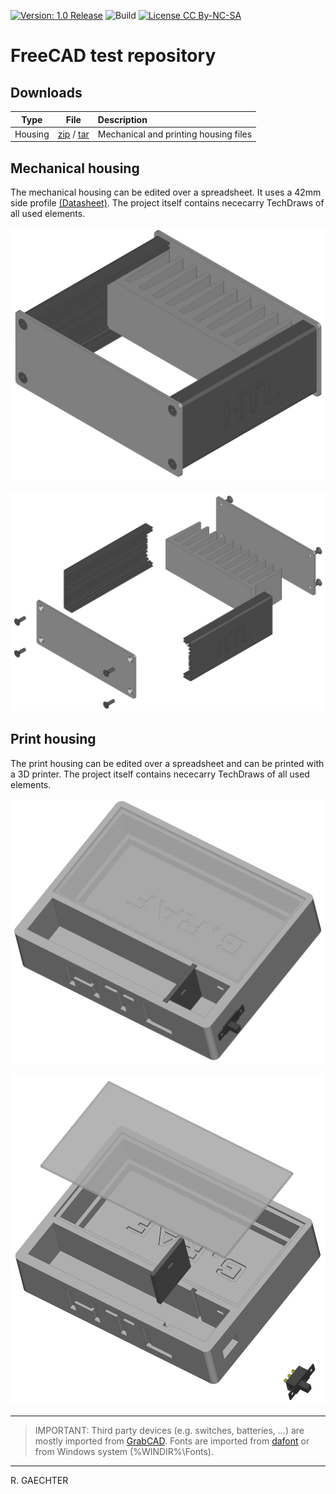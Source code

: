 [![Version: 1.0 Release](https://img.shields.io/badge/Version-1.0%20Release-green.svg)](https://github.com/0x007e/freecad) ![Build](https://github.com/0x007e/freecad/actions/workflows/build.yml/badge.svg?branch=main) [![License CC By-NC-SA](https://img.shields.io/badge/Hardware-CC--BY--NC--SA--4.0-lightgrey)](https://creativecommons.org/licenses/by-nc-sa/4.0/legalcode)

# FreeCAD test repository

## Downloads

| Type      | File               | Description              |
|:---------:|:------------------:|:-------------------------|
| Housing | [zip](https://github.com/0x007E/freecad/releases/latest/download/freecad.zip) / [tar](https://github.com/0x007E/freecad/releases/latest/download/freecad.tar.gz) | Mechanical and printing housing files     |


## Mechanical housing

The mechanical housing can be edited over a spreadsheet. It uses a 42mm side profile [(Datasheet)](https://gie-tec.de/wp-content/uploads/2017/03/db_122010.pdf). The project itself contains nececarry TechDraws of all used elements.

![Mechanical](./m_design.png)

![Mechanical](./m_explode.png)

## Print housing

The print housing can be edited over a spreadsheet and can be printed with a 3D printer. The project itself contains nececarry TechDraws of all used elements.

![Mechanical](./p_design.png)

![Mechanical](./p_explode.png)

---

> IMPORTANT: Third party devices (e.g. switches, batteries, ...) are mostly imported from [GrabCAD](https://grabcad.com/dashboard). Fonts are imported from [dafont](https://www.dafont.com/) or from Windows system (%WINDIR%\Fonts).

---

R. GAECHTER